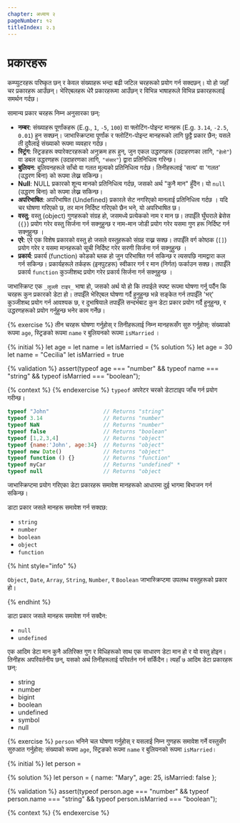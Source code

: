 ```yaml
---
chapter: अध्याय २
pageNumber: १२
titleIndex: २.३
---
```

# प्रकारहरू

कम्प्युटरहरू परिष्कृत छन् र केवल संख्याहरू भन्दा बढी जटिल चरहरूको प्रयोग गर्न सक्दछन्। यो हो जहाँ चर प्रकारहरू आउँछन्। भेरिएबलहरू धेरै प्रकारहरूमा आउँछन् र विभिन्न भाषाहरूले विभिन्न प्रकारहरूलाई समर्थन गर्दछ।

सामान्य प्रकार चरहरू निम्न अनुसारका छन्:

* **नम्बर**: संख्याहरू पूर्णांकहरू (E.g., `1`, `-5`, `100`) वा फ्लोटिंग-पोइन्ट मानहरू (E.g. `3.14`, `-2.5`, `0.01`) हुन सक्छन्। जाभास्क्रिप्टमा पूर्णांक र फ्लोटिंग-पोइन्ट मानहरूको लागि छुट्टै प्रकार छैन; यसले ती दुवैलाई संख्याको रूपमा व्यवहार गर्दछ।
* **स्ट्रिंग**: स्ट्रिङहरू क्यारेक्टरहरूको अनुक्रम हरू हुन्, जुन एकल उद्धरणहरू (उदाहरणका लागि, `"हेलो"`) वा डबल उद्धरणहरू (उदाहरणका लागि, `"संसार"`) द्वारा प्रतिनिधित्व गरिन्छ।
* **बुलियन**: बुलियनहरूले साँचो वा गलत मूल्यको प्रतिनिधित्व गर्दछ। तिनीहरूलाई 'सत्य' वा 'गलत' (उद्धरण बिना) को रूपमा लेख्न सकिन्छ।
* **Null**: NULL प्रकारको शून्य मानको प्रतिनिधित्व गर्दछ, जसको अर्थ "कुनै मान" हुँदैन। यो `null` (उद्धरण बिना) को रूपमा लेख्न सकिन्छ।
* **अपरिभाषित**: अपरिभाषित (Undefined) प्रकारले सेट नगरिएको मानलाई प्रतिनिधित्व गर्दछ । यदि चर घोषणा गरिएको छ, तर मान निर्दिष्ट गरिएको छैन भने, यो अपरिभाषित छ।
* **वस्तु**: वस्तु (object) गुणहरूको संग्रह हो, जसमध्ये प्रत्येकको नाम र मान छ। तपाईँले घुँघराले ब्रेसेस (`{}`) प्रयोग गरेर वस्तु सिर्जना गर्न सक्नुहुन्छ र नाम-मान जोडी प्रयोग गरेर यसमा गुण हरू निर्दिष्ट गर्न सक्नुहुन्छ ।
* **एरे**: एरे एक विशेष प्रकारको वस्तु हो जसले वस्तुहरूको संग्रह राख्न सक्छ। तपाईँले वर्ग कोष्ठक (`[]`) प्रयोग गरेर र यसमा मानहरूको सूची निर्दिष्ट गरेर सरणी सिर्जना गर्न सक्नुहुन्छ ।
* **प्रकार्य**: प्रकार्य (function) कोडको ब्लक हो जुन परिभाषित गर्न सकिन्छ र त्यसपछि नामद्वारा कल गर्न सकिन्छ। प्रकार्यहरूले तर्कहरू (इनपुटहरू) स्वीकार गर्न र मान (निर्गत) फर्काउन सक्छ। तपाईँले प्रकार्य `function` कुञ्जीशब्द प्रयोग गरेर प्रकार्य सिर्जना गर्न सक्नुहुन्छ ।

जाभास्क्रिप्ट एक `_लूज्ली टाइप_` भाषा हो, जसको अर्थ यो हो कि तपाईले स्पष्ट रूपमा घोषणा गर्नु पर्दैन कि चरहरू कुन प्रकारको डेटा हो। तपाईँले भेरिएबल घोषणा गर्दै हुनुहुन्छ भन्ने सङ्केत गर्न तपाईँले 'भर्' कुञ्जीशब्द प्रयोग गर्न आवश्यक छ, र दुभाषियाले तपाईँले सन्दर्भबाट कुन डेटा प्रकार प्रयोग गर्दै हुनुहुन्छ, र उद्धरणहरूको प्रयोग गर्नुहुन्छ भनेर काम गर्नेछ।

{% exercise %}
तीन चरहरू घोषणा गर्नुहोस् र तिनीहरूलाई निम्न मानहरूसँग सुरु गर्नुहोस्: संख्याको रूपमा `age`, स्ट्रिङको रूपमा `name` र बुलियनको रूपमा `isMarried` ।

{% initial %}
let age =
let name = 
let isMarried =
{% solution %}
let age = 30
let name = "Cecilia"
let isMarried = true


{% validation %}
assert(typeof age === "number" && typeof name === "string" && typeof isMarried === "boolean");

{% context %}
{% endexercise %}
`typeof` अपरेटर चरको डेटाटाइप जाँच गर्न प्रयोग गरीन्छ।

```javascript
typeof "John"                 // Returns "string"
typeof 3.14                   // Returns "number"
typeof NaN                    // Returns "number"
typeof false                  // Returns "boolean"
typeof [1,2,3,4]              // Returns "object"
typeof {name:'John', age:34}  // Returns "object"
typeof new Date()             // Returns "object"
typeof function () {}         // Returns "function"
typeof myCar                  // Returns "undefined" *
typeof null                   // Returns "object
```

जाभास्क्रिप्टमा प्रयोग गरिएका डेटा प्रकारहरू समावेश मानहरूको आधारमा दुई भागमा बिभाजन गर्न सकिन्छ।

डाटा प्रकार जसले मानहरू समावेश गर्न सक्दछ:

* `string`
* `number`
* `boolean`
* `object`
* `function`



{% hint style="info" %}

`Object`, `Date`, `Array`, `String`, `Number`, र `Boolean`  जाभास्क्रिप्टमा उपलब्ध वस्तुहरूको प्रकार हो।

{% endhint %}

डाटा प्रकार जसले मानहरू समावेश गर्न सक्दैन:

* `null`
* `undefined`

एक आदिम डेटा मान कुनै अतिरिक्त गुण र विधिहरूको साथ एक साधारण डेटा मान हो र यो वस्तु होइन। तिनीहरू अपरिवर्तनीय छन्, यसको अर्थ तिनीहरूलाई परिवर्तन गर्न सकिँदैन। त्यहाँ ७ आदिम डेटा प्रकारहरू छन्:

* string
* number
* bigint
* boolean
* undefined
* symbol
* null

{% exercise %}
`person` भनिने चल घोषणा गर्नुहोस् र यसलाई निम्न गुणहरू समावेश गर्ने वस्तुसँग सुरुआत गर्नुहोस्: संख्याको रूपमा `age`, स्ट्रिङको रूपमा `name` र बुलियनको रूपमा `isMarried`।


{% initial %}
let person =

{% solution %}
let person = {
  name: "Mary",
  age: 25,
  isMarried: false
};

{% validation %}
assert(typeof person.age === "number" && typeof person.name === "string" && typeof person.isMarried === "boolean");

{% context %}
{% endexercise %}
